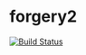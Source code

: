 # forgery2

[![Build Status](https://secure.travis-ci.org/ricallinson/forgery2.png?branch=master)](http://travis-ci.org/ricallinson/forgery2)
